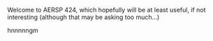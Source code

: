 Welcome to AERSP 424, which hopefully will be at least useful, if not interesting (although that may be asking too much...)

hnnnnngm
